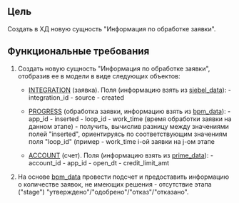 ## Цель
Создать в ХД новую сущность "Информация по обработке заявки".

## Функциональные требования
1. Создать новую сущность "Информация по обработке заявки", отобразив ее в модели в виде следующих объектов:
    - <a href="#"><a href="#"><a href="#">INTEGRATION</a> (заявка). Поля (информацию взять из <a href="#"><a href="#">siebel_data</a>):
            - integration_id
            - source
            - created
   
    - <a href="#"><a href="#">PROGRESS</a> (обработка заявки, информацию взять из <a href="#"><a href="#">bpm_data</a>):
            - app_id
            - inserted
            - loop_id
            - work_time (время обработки заявки на данном этапе) - получить, вычислив разницу между значениями полей                                                                                          "inserted", ориентируясь по соответствующим значениям поля "loop_id"
                                                                   (пример - work_time i-ой заявки на j-ом этапе
    
    - <a href="#"><a href="#">ACCOUNT</a> (счет). Поля (информацию взять из <a href="#"><a href="#">prime_data</a>):
            - account_id
            - app_id
            - open_dt
            - credit_limit_amt
    
3. На основе <a href="#">bpm_data</a> провести подсчет и предоставить информацию о количестве заявок, не имеющих решения - отсутствие этапа ("stage") "утверждено"/"одобрено"/"отказ"/"отказано".

